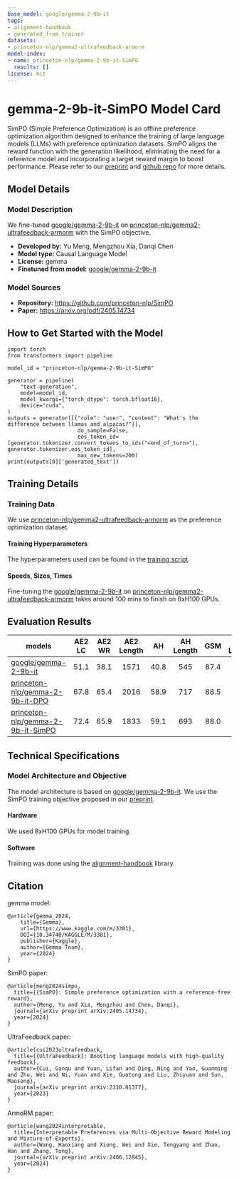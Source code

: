 ```yaml
---
base_model: google/gemma-2-9b-it
tags:
- alignment-handbook
- generated_from_trainer
datasets:
- princeton-nlp/gemma2-ultrafeedback-armorm
model-index:
- name: princeton-nlp/gemma-2-9b-it-SimPO 
  results: []
license: mit
---
```


# gemma-2-9b-it-SimPO Model Card

SimPO (Simple Preference Optimization) is an offline preference optimization algorithm designed to enhance the training of large language models (LLMs) with preference optimization datasets. SimPO aligns the reward function with the generation likelihood, eliminating the need for a reference model and incorporating a target reward margin to boost performance. Please refer to our [preprint](https://arxiv.org/pdf/2405.14734) and [github repo](https://github.com/princeton-nlp/SimPO) for more details.


## Model Details

### Model Description

We fine-tuned [google/gemma-2-9b-it](https://huggingface.co/google/gemma-2-9b-it) on [princeton-nlp/gemma2-ultrafeedback-armorm](https://huggingface.co/datasets/princeton-nlp/gemma2-ultrafeedback-armorm) with the SimPO objective.

- **Developed by:** Yu Meng, Mengzhou Xia, Danqi Chen
- **Model type:** Causal Language Model
- **License:** gemma
- **Finetuned from model:** [google/gemma-2-9b-it](https://huggingface.co/google/gemma-2-9b-it)

### Model Sources

<!-- Provide the basic links for the model. -->

- **Repository:** https://github.com/princeton-nlp/SimPO
- **Paper:** https://arxiv.org/pdf/2405.14734


## How to Get Started with the Model
```
import torch
from transformers import pipeline

model_id = "princeton-nlp/gemma-2-9b-it-SimPO"

generator = pipeline(
    "text-generation",
    model=model_id,
    model_kwargs={"torch_dtype": torch.bfloat16},
    device="cuda",
)
outputs = generator([{"role": "user", "content": "What's the difference between llamas and alpacas?"}],
                      do_sample=False,
                      eos_token_id=[generator.tokenizer.convert_tokens_to_ids("<end_of_turn>"), generator.tokenizer.eos_token_id],
                      max_new_tokens=200)
print(outputs[0]['generated_text'])
```

## Training Details

### Training Data

We use [princeton-nlp/gemma2-ultrafeedback-armorm](https://huggingface.co/datasets/princeton-nlp/gemma2-ultrafeedback-armorm) as the preference optimization dataset.

#### Training Hyperparameters

The hyperparameters used can be found in the [training script](https://github.com/princeton-nlp/SimPO/blob/main/training_configs/gemma-2-9b-it-simpo.yaml).

#### Speeds, Sizes, Times

Fine-tuning the [google/gemma-2-9b-it](https://huggingface.co/google/gemma-2-9b-it) on [princeton-nlp/gemma2-ultrafeedback-armorm](https://huggingface.co/datasets/princeton-nlp/gemma2-ultrafeedback-armorm) takes around 100 mins to finish on 8xH100 GPUs.

## Evaluation Results


|               models                    | AE2 LC | AE2 WR | AE2 Length |  AH  | AH Length |  GSM | GSM Length | MMLU | MMLU Length |
|-----------------------------------|:------:|:------:|:----------:|:----:|:---------:|:----:|:----------:|:----:|:-----------:|
|        [google/gemma-2-9b-it](https://huggingface.co/google/gemma-2-9b-it)       |  51.1  |  38.1  |    1571    | 40.8 |    545    | 87.4 |     395    | 72.7 |     515     |
|  [princeton-nlp/gemma-2-9b-it-DPO](https://huggingface.co/princeton-nlp/gemma-2-9b-it-DPO)  |  67.8  |  65.4  |    2016    | 58.9 |    717    | 88.5 |     392    | 72.2 |     624     |
| [princeton-nlp/gemma-2-9b-it-SimPO](https://huggingface.co/princeton-nlp/gemma-2-9b-it-SimPO) |  72.4  |  65.9  |    1833    | 59.1 |    693    | 88.0 |     341    | 72.2 |     441     |


## Technical Specifications

### Model Architecture and Objective

The model architecture is based on [google/gemma-2-9b-it](https://huggingface.co/google/gemma-2-9b-it). We use the SimPO training objective proposed in our [preprint](https://arxiv.org/pdf/2405.14734).

#### Hardware

We used 8xH100 GPUs for model training.

#### Software

Training was done using the [alignment-handbook](https://github.com/huggingface/alignment-handbook) library.

## Citation

gemma model:
```
@article{gemma_2024,
    title={Gemma},
    url={https://www.kaggle.com/m/3301},
    DOI={10.34740/KAGGLE/M/3301},
    publisher={Kaggle},
    author={Gemma Team},
    year={2024}
}
```

SimPO paper:
```
@article{meng2024simpo,
  title={{SimPO}: Simple preference optimization with a reference-free reward},
  author={Meng, Yu and Xia, Mengzhou and Chen, Danqi},
  journal={arXiv preprint arXiv:2405.14734},
  year={2024}
}
```

UltraFeedback paper:
```
@article{cui2023ultrafeedback,
  title={{UltraFeedback}: Boosting language models with high-quality feedback},
  author={Cui, Ganqu and Yuan, Lifan and Ding, Ning and Yao, Guanming and Zhu, Wei and Ni, Yuan and Xie, Guotong and Liu, Zhiyuan and Sun, Maosong},
  journal={arXiv preprint arXiv:2310.01377},
  year={2023}
}
```

ArmoRM paper:
```
@article{wang2024interpretable,
  title={Interpretable Preferences via Multi-Objective Reward Modeling and Mixture-of-Experts},
  author={Wang, Haoxiang and Xiong, Wei and Xie, Tengyang and Zhao, Han and Zhang, Tong},
  journal={arXiv preprint arXiv:2406.12845},
  year={2024}
}
```